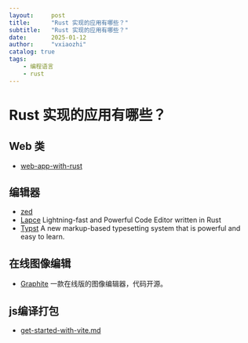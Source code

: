 ```yaml
---
layout:     post
title:      "Rust 实现的应用有哪些？"
subtitle:   "Rust 实现的应用有哪些？"
date:       2025-01-12
author:     "vxiaozhi"
catalog: true
tags:
    - 编程语言
    - rust
---
```


# Rust 实现的应用有哪些？

## Web 类

- [web-app-with-rust](../web/web-app-with-rust.md)


## 编辑器

- [zed](https://github.com/zed-industries/zed)
- [Lapce](https://github.com/lapce/lapce) Lightning-fast and Powerful Code Editor written in Rust
- [Typst](https://github.com/typst/typst) A new markup-based typesetting system that is powerful and easy to learn.

## 在线图像编辑

- [Graphite](https://github.com/GraphiteEditor/Graphite) 一款在线版的图像编辑器，代码开源。

## js编译打包

- [get-started-with-vite.md](../web/get-started-with-vite.md)

